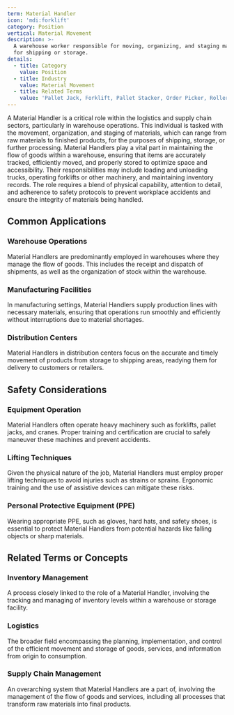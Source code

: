 ```yaml
---
term: Material Handler
icon: 'mdi:forklift'
category: Position
vertical: Material Movement
description: >-
  A warehouse worker responsible for moving, organizing, and staging materials
  for shipping or storage.
details:
  - title: Category
    value: Position
  - title: Industry
    value: Material Movement
  - title: Related Terms
    value: 'Pallet Jack, Forklift, Pallet Stacker, Order Picker, Roller Conveyor'
---
```

A Material Handler is a critical role within the logistics and supply chain sectors, particularly in warehouse operations. This individual is tasked with the movement, organization, and staging of materials, which can range from raw materials to finished products, for the purposes of shipping, storage, or further processing. Material Handlers play a vital part in maintaining the flow of goods within a warehouse, ensuring that items are accurately tracked, efficiently moved, and properly stored to optimize space and accessibility. Their responsibilities may include loading and unloading trucks, operating forklifts or other machinery, and maintaining inventory records. The role requires a blend of physical capability, attention to detail, and adherence to safety protocols to prevent workplace accidents and ensure the integrity of materials being handled.

## Common Applications

### Warehouse Operations
Material Handlers are predominantly employed in warehouses where they manage the flow of goods. This includes the receipt and dispatch of shipments, as well as the organization of stock within the warehouse.

### Manufacturing Facilities
In manufacturing settings, Material Handlers supply production lines with necessary materials, ensuring that operations run smoothly and efficiently without interruptions due to material shortages.

### Distribution Centers
Material Handlers in distribution centers focus on the accurate and timely movement of products from storage to shipping areas, readying them for delivery to customers or retailers.

## Safety Considerations

### Equipment Operation
Material Handlers often operate heavy machinery such as forklifts, pallet jacks, and cranes. Proper training and certification are crucial to safely maneuver these machines and prevent accidents.

### Lifting Techniques
Given the physical nature of the job, Material Handlers must employ proper lifting techniques to avoid injuries such as strains or sprains. Ergonomic training and the use of assistive devices can mitigate these risks.

### Personal Protective Equipment (PPE)
Wearing appropriate PPE, such as gloves, hard hats, and safety shoes, is essential to protect Material Handlers from potential hazards like falling objects or sharp materials.

## Related Terms or Concepts

### Inventory Management
A process closely linked to the role of a Material Handler, involving the tracking and managing of inventory levels within a warehouse or storage facility.

### Logistics
The broader field encompassing the planning, implementation, and control of the efficient movement and storage of goods, services, and information from origin to consumption.

### Supply Chain Management
An overarching system that Material Handlers are a part of, involving the management of the flow of goods and services, including all processes that transform raw materials into final products.
